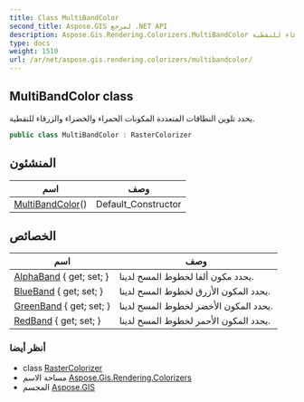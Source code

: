 ```yaml
---
title: Class MultiBandColor
second_title: Aspose.GIS لمرجع .NET API
description: Aspose.Gis.Rendering.Colorizers.MultiBandColor فصل. يحدد تلوين النطاقات المتعددة المكونات الحمراء والخضراء والزرقاء للنقطية.
type: docs
weight: 1510
url: /ar/net/aspose.gis.rendering.colorizers/multibandcolor/
---
```

## MultiBandColor class

يحدد تلوين النطاقات المتعددة المكونات الحمراء والخضراء والزرقاء للنقطية.

```csharp
public class MultiBandColor : RasterColorizer
```

## المنشئون

| اسم | وصف |
| --- | --- |
| [MultiBandColor](multibandcolor/)() | Default_Constructor |

## الخصائص

| اسم | وصف |
| --- | --- |
| [AlphaBand](../../aspose.gis.rendering.colorizers/multibandcolor/alphaband/) { get; set; } | يحدد مكون ألفا لخطوط المسح لدينا. |
| [BlueBand](../../aspose.gis.rendering.colorizers/multibandcolor/blueband/) { get; set; } | يحدد المكون الأزرق لخطوط المسح لدينا. |
| [GreenBand](../../aspose.gis.rendering.colorizers/multibandcolor/greenband/) { get; set; } | يحدد المكون الأخضر لخطوط المسح لدينا. |
| [RedBand](../../aspose.gis.rendering.colorizers/multibandcolor/redband/) { get; set; } | يحدد المكون الأحمر لخطوط المسح لدينا. |

### أنظر أيضا

* class [RasterColorizer](../rastercolorizer/)
* مساحة الاسم [Aspose.Gis.Rendering.Colorizers](../../aspose.gis.rendering.colorizers/)
* المجسم [Aspose.GIS](../../)


